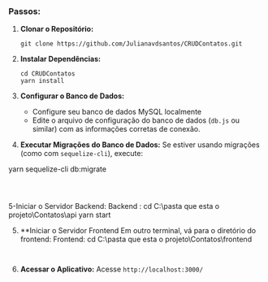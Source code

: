
### Passos:

1. **Clonar o Repositório:**
   ```
   git clone https://github.com/Julianavdsantos/CRUDContatos.git
   ```

2. **Instalar Dependências:**
   ```
   cd CRUDContatos
   yarn install

   ```

3. **Configurar o Banco de Dados:**
   - Configure seu banco de dados MySQL localmente 
   - Edite o arquivo de configuração do banco de dados (`db.js` ou similar) com as informações corretas de conexão.

4. **Executar Migrações do Banco de Dados:**
   Se estiver usando migrações (como com `sequelize-cli`), execute:

   
yarn sequelize-cli db:migrate

   ```
 


   ```
5-Iniciar o Servidor Backend:
Backend : 
cd C:\pasta que esta o projeto\Contatos\api
yarn start

5. **Iniciar o Servidor Frontend 
   Em outro terminal, vá para o diretório do frontend:
Frontend: 
cd C:\pasta que esta o projeto\Contatos\frontend
   ```


   ```
6. **Acessar o Aplicativo:**
  Acesse `http://localhost:3000/`
